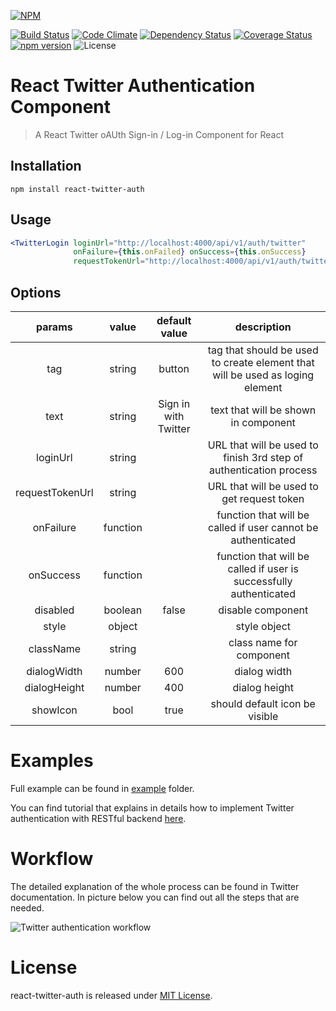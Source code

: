 [![NPM](https://nodei.co/npm/react-twitter-auth.png?downloads=true&downloadRank=true&stars=true)](https://nodei.co/npm/react-twitter-auth/)

[![Build Status](https://travis-ci.org/GenFirst/react-twitter-auth.svg?branch=master)](https://travis-ci.org/GenFirst/react-twitter-auth)
[![Code Climate](https://codeclimate.com/github/GenFirst/react-twitter-login/badges/gpa.svg)](https://codeclimate.com/github/GenFirst/react-twitter-login)
[![Dependency Status](https://gemnasium.com/badges/github.com/GenFirst/react-twitter-auth.svg)](https://gemnasium.com/github.com/GenFirst/react-twitter-auth)
[![Coverage Status](https://coveralls.io/repos/github/GenFirst/react-twitter-auth/badge.svg?branch=master)](https://coveralls.io/github/GenFirst/react-twitter-auth?branch=master)
[![npm version](https://badge.fury.io/js/react-twitter-auth.svg)](https://badge.fury.io/js/react-twitter-auth)
![License](https://img.shields.io/badge/license-MIT-blue.svg)

# React Twitter Authentication Component

> A React Twitter oAUth Sign-in / Log-in Component for React

## Installation

`npm install react-twitter-auth`

## Usage

```jsx harmony
<TwitterLogin loginUrl="http://localhost:4000/api/v1/auth/twitter" 
              onFailure={this.onFailed} onSuccess={this.onSuccess} 
              requestTokenUrl="http://localhost:4000/api/v1/auth/twitter/reverse"/>
```
## Options

| params          | value  | default value       | description                                                                   |
|:---------------:|:------:|:-------------------:|:-----------------------------------------------------------------------------:|
| tag             |string  |button               |tag that should be used to create element that will be used as loging element  |
| text            |string  |Sign in with Twitter |text that will be shown in component                                           |
| loginUrl        |string  |                     |URL that will be used to finish 3rd step of authentication process             |
| requestTokenUrl |string  |                     |URL that will be used to get request token                                     |
| onFailure       |function|                     |function that will be called if user cannot be authenticated                   |
| onSuccess       |function|                     |function that will be called if user is successfully authenticated             |
| disabled        |boolean |false                |disable component                                                              |
| style           |object  |                     |style object                                                                   |
| className       |string  |                     |class name for component                                                       |
| dialogWidth     |number  |600                  |dialog width                                                                   |
| dialogHeight    |number  |400                  |dialog height                                                                  |
| showIcon        |bool    |true                 |should default icon be visible                                                 |

# Examples

Full example can be found in [example](https://github.com/GenFirst/react-twitter-login/tree/master/example) folder.

You can find tutorial that explains in details how to implement Twitter authentication with RESTful backend [here](https://medium.com/@robince885/how-to-do-twitter-authentication-with-react-and-restful-api-e525f30c62bb).

# Workflow

The detailed explanation of the whole process can be found in Twitter documentation. In picture below you can find out all the steps that are needed.

![Twitter authentication workflow](https://cdn-images-1.medium.com/max/800/1*RTsSRbVeEzPaC68hRT8n2g.png)

# License

react-twitter-auth is released under [MIT License](https://opensource.org/licenses/MIT).
